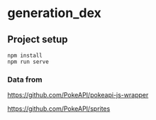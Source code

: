 # generation_dex

## Project setup
```
npm install
npm run serve
```

### Data from
https://github.com/PokeAPI/pokeapi-js-wrapper

https://github.com/PokeAPI/sprites
